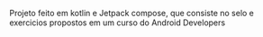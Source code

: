 Projeto feito em kotlin e Jetpack compose, que consiste no selo e exercicios propostos em um curso do Android Developers
